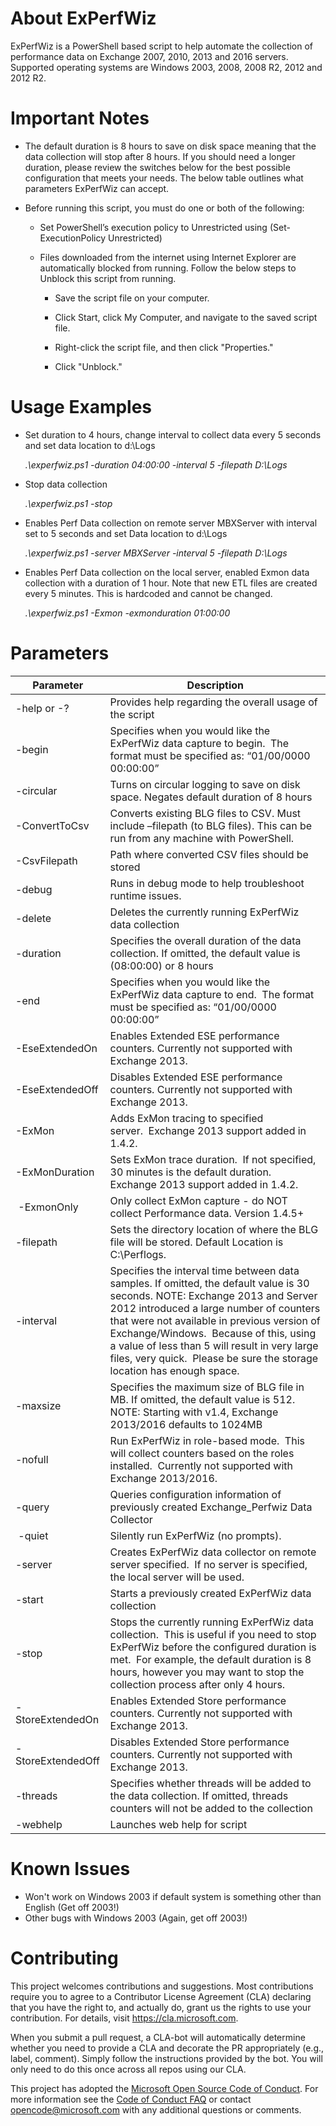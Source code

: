 # About ExPerfWiz
ExPerfWiz is a PowerShell based script to help automate the collection of performance data on Exchange 2007, 2010, 2013 and 2016 servers.  Supported operating systems are Windows 2003, 2008, 2008 R2, 2012 and 2012 R2.

# Important Notes
* The default duration is 8 hours to save on disk space meaning that the data collection will stop after 8 hours. If you should need a longer duration, please review the switches below for the best possible configuration that meets your needs.
The below table outlines what parameters ExPerfWiz can accept.

* Before running this script, you must do one or both of the following:

  - Set PowerShell’s execution policy to Unrestricted using (Set-ExecutionPolicy Unrestricted)
  
  - Files downloaded from the internet using Internet Explorer are automatically blocked from running. Follow the below steps to Unblock this script from running.
  
    - Save the script file on your computer.
 
    - Click Start, click My Computer, and navigate to the saved script file.
 
    - Right-click the script file, and then click "Properties."
 
    - Click "Unblock."
 
# Usage Examples

  - Set duration to 4 hours, change interval to collect data every 5 seconds and set data location to d:\Logs
  
    *.\experfwiz.ps1 -duration 04:00:00 -interval 5 -filepath D:\Logs*

  - Stop data collection
  
    *.\experfwiz.ps1 -stop*

  - Enables Perf Data collection on remote server MBXServer with interval set to 5 seconds and set Data location to d:\Logs
  
    *.\experfwiz.ps1 -server MBXServer -interval 5 -filepath D:\Logs*

  - Enables Perf Data collection on the local server, enabled Exmon data collection with a duration of 1 hour. Note that new ETL files are created every 5 minutes. This is hardcoded and cannot be changed.
  
    *.\experfwiz.ps1 -Exmon -exmonduration 01:00:00*

# Parameters

Parameter | Description
--------- | -----------
-help or -? | Provides help regarding the overall usage of the script
-begin | Specifies when you would like the ExPerfWiz data capture to begin.  The format must be specified as: “01/00/0000 00:00:00”
-circular | Turns on circular logging to save on disk space. Negates default duration of 8 hours
-ConvertToCsv | Converts existing BLG files to CSV. Must include –filepath (to BLG files). This can be run from any machine with PowerShell.
-CsvFilepath | Path where converted CSV files should be stored
-debug | Runs in debug mode to help troubleshoot runtime issues.
-delete | Deletes the currently running ExPerfWiz data collection
-duration | Specifies the overall duration of the data collection. If omitted, the default value is (08:00:00) or 8 hours
-end | Specifies when you would like the ExPerfWiz data capture to end.  The format must be specified as: “01/00/0000 00:00:00”
-EseExtendedOn | Enables Extended ESE performance counters. Currently not supported with Exchange 2013.
-EseExtendedOff | Disables Extended ESE performance counters. Currently not supported with Exchange 2013.
-ExMon | Adds ExMon tracing to specified server.  Exchange 2013 support added in 1.4.2.
-ExMonDuration | Sets ExMon trace duration.  If not specified, 30 minutes is the default duration.  Exchange 2013 support added in 1.4.2.
 -ExmonOnly | Only collect ExMon capture - do NOT collect Performance data. Version 1.4.5+
-filepath | Sets the directory location of where the BLG file will be stored. Default Location is C:\Perflogs.
-interval | Specifies the interval time between data samples. If omitted, the default value is 30 seconds.  NOTE: Exchange 2013 and Server 2012 introduced a large number of counters that were not available in previous version of Exchange/Windows.  Because of this, using a value of less than 5 will result in very large files, very quick.  Please be sure the storage location has enough space.
-maxsize | Specifies the maximum size of BLG file in MB. If omitted, the default value is 512. NOTE: Starting with v1.4, Exchange 2013/2016 defaults to 1024MB
-nofull | Run ExPerfWiz in role-based mode.  This will collect counters based on the roles installed.  Currently not supported with Exchange 2013/2016.
-query | Queries configuration information of previously created Exchange_Perfwiz Data Collector
 -quiet | Silently run ExPerfWiz (no prompts).
-server | Creates ExPerfWiz data collector on remote server specified.  If no server is specified, the local server will be used.
-start | Starts a previously created ExPerfWiz data collection
-stop | Stops the currently running ExPerfWiz data collection.  This is useful if you need to stop ExPerfWiz before the configured duration is met.  For example, the default duration is 8 hours, however you may want to stop the collection process after only 4 hours.
-StoreExtendedOn | Enables Extended Store performance counters. Currently not supported with Exchange 2013.
-StoreExtendedOff | Disables Extended Store performance counters. Currently not supported with Exchange 2013.
-threads | Specifies whether threads will be added to the data collection. If omitted, threads counters will not be added to the collection
-webhelp | Launches web help for script

# Known Issues
  - Won't work on Windows 2003 if default system is something other than English (Get off 2003!)
  - Other bugs with Windows 2003 (Again, get off 2003!)

# Contributing

This project welcomes contributions and suggestions.  Most contributions require you to agree to a
Contributor License Agreement (CLA) declaring that you have the right to, and actually do, grant us
the rights to use your contribution. For details, visit https://cla.microsoft.com.

When you submit a pull request, a CLA-bot will automatically determine whether you need to provide
a CLA and decorate the PR appropriately (e.g., label, comment). Simply follow the instructions
provided by the bot. You will only need to do this once across all repos using our CLA.

This project has adopted the [Microsoft Open Source Code of Conduct](https://opensource.microsoft.com/codeofconduct/).
For more information see the [Code of Conduct FAQ](https://opensource.microsoft.com/codeofconduct/faq/) or
contact [opencode@microsoft.com](mailto:opencode@microsoft.com) with any additional questions or comments.
